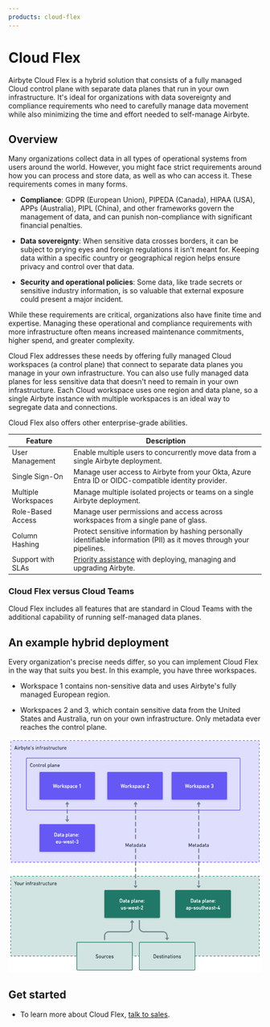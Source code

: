 ```yaml
---
products: cloud-flex
---
```


# Cloud Flex

Airbyte Cloud Flex is a hybrid solution that consists of a fully managed Cloud control plane with separate data planes that run in your own infrastructure. It's ideal for organizations with data sovereignty and compliance requirements who need to carefully manage data movement while also minimizing the time and effort needed to self-manage Airbyte.

## Overview

Many organizations collect data in all types of operational systems from users around the world. However, you might face strict requirements around how you can process and store data, as well as who can access it. These requirements comes in many forms.

- **Compliance**: GDPR (European Union), PIPEDA (Canada), HIPAA (USA), APPs (Australia), PIPL (China), and other frameworks govern the management of data, and can punish non-compliance with significant financial penalties.

- **Data sovereignty**: When sensitive data crosses borders, it can be subject to prying eyes and foreign regulations it isn't meant for. Keeping data within a specific country or geographical region helps ensure privacy and control over that data.

- **Security and operational policies**: Some data, like trade secrets or sensitive industry information, is so valuable that external exposure could present a major incident.

While these requirements are critical, organizations also have finite time and expertise. Managing these operational and compliance requirements with more infrastructure often means increased maintenance commitments, higher spend, and greater complexity.

Cloud Flex addresses these needs by offering fully managed Cloud workspaces (a control plane) that connect to separate data planes you manage in your own infrastructure. You can also use fully managed data planes for less sensitive data that doesn't need to remain in your own infrastructure. Each Cloud workspace uses one region and data plane, so a single Airbyte instance with multiple workspaces is an ideal way to segregate data and connections.

Cloud Flex also offers other enterprise-grade abilities.

| Feature             | Description                                                                                                                                                             |
| ------------------- | ----------------------------------------------------------------------------------------------------------------------------------------------------------------------- |
| User Management     | Enable multiple users to concurrently move data from a single Airbyte deployment.                                                                                       |
| Single Sign-On      | Manage user access to Airbyte from your Okta, Azure Entra ID or OIDC-compatible identity provider.                                                                      |
| Multiple Workspaces | Manage multiple isolated projects or teams on a single Airbyte deployment.                                                                                              |
| Role-Based Access   | Manage user permissions and access across workspaces from a single pane of glass.                                                                                       |
| Column Hashing      | Protect sensitive information by hashing personally identifiable information (PII) as it moves through your pipelines.                                                   |
| Support with SLAs   | [Priority assistance](https://docs.airbyte.com/operator-guides/contact-support/#airbyte-enterprise-self-hosted-support) with deploying, managing and upgrading Airbyte. |

### Cloud Flex versus Cloud Teams

Cloud Flex includes all features that are standard in Cloud Teams with the additional capability of running self-managed data planes.

## An example hybrid deployment

Every organization's precise needs differ, so you can implement Cloud Flex in the way that suits you best. In this example, you have three workspaces. 

- Workspace 1 contains non-sensitive data and uses Airbyte's fully managed European region.

- Workspaces 2 and 3, which contain sensitive data from the United States and Australia, run on your own infrastructure. Only metadata ever reaches the control plane.

![In this example, you have three workspaces. Workspace 1 contains non-sensitive data and uses Airbyte's fully managed European workspace. Workspaces 2 and 3, which contain sensitive data from the United States and Australia, run on your own infrastructure. Only metadata ever reaches the control plane.](img/cloud-enterprise-example.png)

## Get started

- To learn more about Cloud Flex, [talk to sales](https://airbyte.com/company/talk-to-sales).
